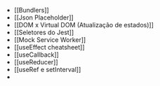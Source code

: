 - [[Bundlers]]
- [[Json Placeholder]]
- [[DOM x Virtual DOM (Atualização de estados)]]
- [[Seletores do Jest]]
- [[Mock Service Worker]]
- [[useEffect cheatsheet]]
- [[useCallback]]
- [[useReducer]]
- [[useRef e setInterval]]
- 